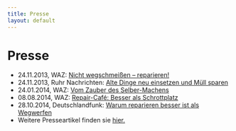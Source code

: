 ```yaml
---
title: Presse
layout: default
---
```

Presse
======

- 24.11.2013, WAZ: [Nicht wegschmeißen – reparieren!](http://www.derwesten.de/staedte/bochum/nord/nicht-wegschmeissen-reparieren-id8697643.html)
- 24.11.2013, Ruhr Nachrichten: [Alte Dinge neu einsetzen und Müll sparen](http://www.ruhrnachrichten.de/staedte/bochum/Nachhaltigkeit-Alte-Dinge-neu-einsetzten-und-Muell-sparen;art932,2199287)
- 24.01.2014, WAZ: [Vom Zauber des Selber-Machens](http://www.derwesten.de/staedte/bochum/langendreer/vom-zauber-des-selber-machens-id8912520.html)
- 08.08.2014, WAZ: [Repair-Café: Besser als Schrottplatz](http://www.derwesten.de/staedte/bochum/nord/repair-cafe-besser-als-schrottplat-id9682177.html)
- 28.10.2014, Deutschlandfunk: [Warum reparieren besser ist als Wegwerfen](http://www.deutschlandfunk.de/serie-warum-reparieren-besser-ist-als-wegwerfen.697.de.html?dram:article_id=301134)
- Weitere Presseartikel finden sie [hier.](http://repaircafe-bochum.de/presse/)
